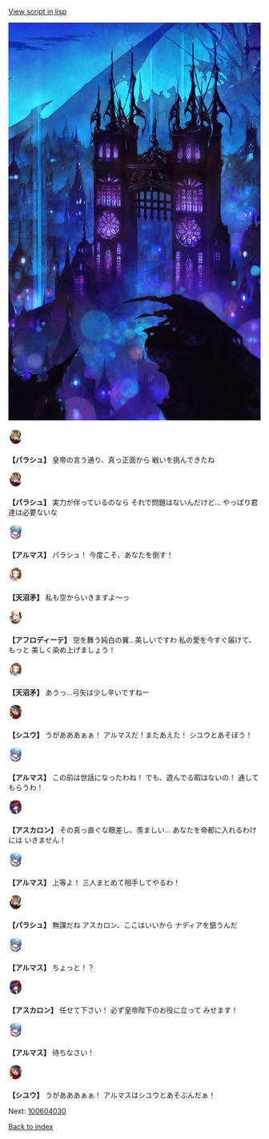 [View script in lisp](../scripts/100604023.txt)

![300_devil_night02.png](../images/backgrounds/300_devil_night02.png)

<img src="../images/units/3200411.png" alt="3200411.png" height="34"/>

**【パラシュ】**
皇帝の言う通り、真っ正面から
戦いを挑んできたね

<img src="../images/units/3200411.png" alt="3200411.png" height="34"/>

**【パラシュ】**
実力が伴っているのなら
それで問題はないんだけど…
やっぱり君達は必要ないな

<img src="../images/units/3103811.png" alt="3103811.png" height="34"/>

**【アルマス】**
パラシュ！
今度こそ、あなたを倒す！

<img src="../images/units/3300411.png" alt="3300411.png" height="34"/>

**【天沼矛】**
私も空からいきますよ～っ

<img src="../images/units/3401311.png" alt="3401311.png" height="34"/>

**【アフロディーテ】**
空を舞う純白の翼…美しいですわ
私の愛を今すぐ届けて、もっと
美しく染め上げましょう！

<img src="../images/units/3300411.png" alt="3300411.png" height="34"/>

**【天沼矛】**
あうっ…弓矢は少し辛いですねー

<img src="../images/units/3201911.png" alt="3201911.png" height="34"/>

**【シユウ】**
うがあああぁぁ！
アルマスだ！またあえた！
シユウとあそぼう！

<img src="../images/units/3103811.png" alt="3103811.png" height="34"/>

**【アルマス】**
この前は世話になったわね！
でも、遊んでる暇はないの！
通してもらうわ！

<img src="../images/units/3102311.png" alt="3102311.png" height="34"/>

**【アスカロン】**
その真っ直ぐな眼差し、羨ましい…
あなたを帝都に入れるわけには
いきません！

<img src="../images/units/3103811.png" alt="3103811.png" height="34"/>

**【アルマス】**
上等よ！
三人まとめて相手してやるわ！

<img src="../images/units/3200411.png" alt="3200411.png" height="34"/>

**【パラシュ】**
無謀だね
アスカロン、ここはいいから
ナディアを狙うんだ

<img src="../images/units/3103811.png" alt="3103811.png" height="34"/>

**【アルマス】**
ちょっと！？

<img src="../images/units/3102311.png" alt="3102311.png" height="34"/>

**【アスカロン】**
任せて下さい！
必ず皇帝陛下のお役に立って
みせます！

<img src="../images/units/3103811.png" alt="3103811.png" height="34"/>

**【アルマス】**
待ちなさい！

<img src="../images/units/3201911.png" alt="3201911.png" height="34"/>

**【シユウ】**
うがあああぁぁ！
アルマスはシユウとあそぶんだぁ！


Next: [100604030](100604030.md)

[Back to index](index.md)
